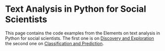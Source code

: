 # Text Analysis in Python for Social Scientists

This page contains the code examples from the Elements on text analysis in Python for social scientists. The first one is on [Discovery and Exploration](https://doi.org/10.1017/9781108873352) the second one on [Classification and Prediction](https://doi.org/10.1017/9781108960885).
